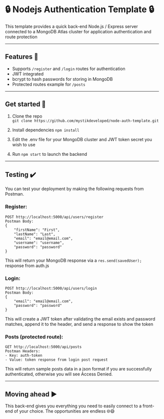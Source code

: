 # 🔒 Nodejs Authentication Template 🔒

 This template provides a quick back-end Node.js / Express server connected to a MongoDB Atlas cluster for application authentication and route protection

---
## Features 📢
- Supports `/register` and `/login` routes for authentication
- JWT integrated
- bcrypt to hash passwords for storing in MongoDB
- Protected routes example for `/posts`
---
## Get started 📓
1. Clone the repo  
`git clone https://github.com/mystikdeveloped/node-auth-template.git`  

2. Install dependencies
`npm install`

3. Edit the .env file for your MongoDB cluster and JWT token secret you wish to use

4. Run `npm start` to launch the backend

---

## Testing ✔️
You can test your deployment by making the following requests from Postman.
### Register:
```
POST http://localhost:5000/api/users/register 
Postman Body:
{
    "firstName": "First",
    "lastName": "Last",
    "email": "email@email.com",
    "username": "username",
    "password": "password"
}
```
This will return your MongoDB response via a `res.send(savedUser);` response from auth.js
 
### Login:
```
POST http://localhost:5000/api/users/login 
Postman Body:
{
    "email": "email@email.com",
    "password": "password"
}
```
This will create a JWT token after validating the email exists and password matches, append it to the header, and send a response to show the token

### Posts (protected route):
```
GET http://localhost:5000/api/posts 
Postman Headers:
- Key: auth-token
- Value: token response from login post request
```
This will return sample posts data in a json format if you are successfully authenticated, otherwise you will see Access Denied.

---
## Moving ahead ▶️
This back-end gives you everything you need to easily connect to a front-end of your choice. The opportunities are endless 🌐😄